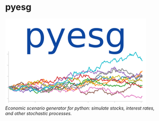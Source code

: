 # pyesg
<img src="img/pyesg.png" width="450" />
<em>Economic scenario generator for python: simulate stocks, interest rates, and other stochastic processes.</em>
